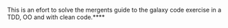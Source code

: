 This is an efort to solve the mergents guide to the galaxy code exercise in a TDD, OO and with clean code.****
